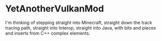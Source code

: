 # YetAnotherVulkanMod
I'm thinking of stepping straight into Minecraft, straight down the track tracing path, straight into Interop, straight into Java, with bits and pieces and inserts from C++ complex elements. 
